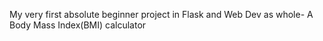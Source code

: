 My very first absolute beginner project in Flask and Web Dev as whole- A Body Mass Index(BMI) calculator

